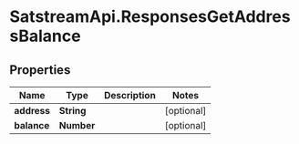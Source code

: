 # SatstreamApi.ResponsesGetAddressBalance

## Properties
Name | Type | Description | Notes
------------ | ------------- | ------------- | -------------
**address** | **String** |  | [optional] 
**balance** | **Number** |  | [optional] 


